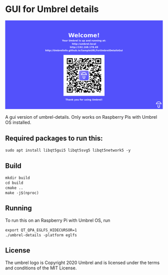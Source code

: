 # GUI for Umbrel details

![Example](example.png)

A gui version of umbrel-details. Only works on Raspberry Pis with Umbrel OS installed.

## Required packages to run this:

```
sudo apt install libqt5gui5 libqt5svg5 libqt5network5 -y
```

## Build

```
mkdir build
cd build
cmake ..
make -j$(nproc)
```

## Running

To run this on an Raspberry Pi with Umbrel OS, run
```
export QT_QPA_EGLFS_HIDECURSOR=1
./umbrel-details -platform eglfs
```

## License

The umbrel logo is Copyright 2020 Umbrel and is licensed under the terms and conditions of the MIT License.
